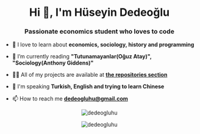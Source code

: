 <h1 align="center">Hi 👋, I'm Hüseyin Dedeoğlu</h1>
<h3 align="center">Passionate economics student who loves to code</h3>

- 🔭 I love to learn about **economics, sociology, history and programming**

- 🌱 I’m currently reading **"Tutunamayanlar(Oğuz Atay)", "Sociology(Anthony Giddens)"**

- 👨‍💻 All of my projects are available at **[the repositories section](https://github.com/dedeogluhu?tab=repositories)**

- 💬 I'm speaking **Turkish, English and trying to learn Chinese**

- 📫 How to reach me **dedeogluhu@gmail.com**

<p align="center">
  <img align="center" src="https://github-readme-stats.vercel.app/api?username=dedeogluhu&show_icons=true" alt="dedeogluhu" />
</p>
<p align="center">
  <img align="center" src="https://github-readme-stats.vercel.app/api/top-langs/?username=dedeogluhu&layout=compact" alt="dedeogluhu" />
</p>


